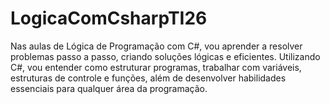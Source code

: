 # LogicaComCsharpTI26
Nas aulas de Lógica de Programação com C#, vou aprender a resolver problemas passo a passo, criando soluções lógicas e eficientes. Utilizando C#, vou entender como estruturar programas, trabalhar com variáveis, estruturas de controle e funções, além de desenvolver habilidades essenciais para qualquer área da programação.
